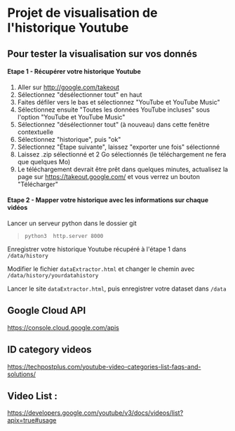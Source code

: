 # Projet de visualisation de l'historique Youtube

## Pour tester la visualisation sur vos donnés 

#### Etape 1 - Récupérer votre historique Youtube
1.  Aller sur http://google.com/takeout
1.  Sélectionnez "désélectionner tout" en haut
1.  Faites défiler vers le bas et sélectionnez "YouTube et YouTube Music"
1.  Sélectionnez ensuite "Toutes les données YouTube incluses" sous l'option "YouTube et YouTube Music"
1.  Sélectionnez "désélectionner tout" (à nouveau) dans cette fenêtre contextuelle
1.  Sélectionnez "historique", puis "ok"
1.  Sélectionnez "Étape suivante", laissez "exporter une fois" sélectionné
1.  Laissez .zip sélectionné et 2 Go sélectionnés (le téléchargement ne fera que quelques Mo)
1.  Le téléchargement devrait être prêt dans quelques minutes, actualisez la page sur https://takeout.google.com/ et vous verrez un bouton "Télécharger"

#### Etape 2 - Mapper votre historique avec les informations sur chaque vidéos
Lancer un serveur python dans le dossier git
> `python3  http.server 8000`

Enregistrer votre historique Youtube récupéré à l'étape 1 dans `/data/history`

Modifier le fichier `dataExtractor.html` et changer le chemin avec `/data/history/yourdatahistory` 

Lancer le site `dataExtractor.html`, puis enregistrer votre dataset dans `/data`


## Google Cloud API 
https://console.cloud.google.com/apis

## ID category videos
https://techpostplus.com/youtube-video-categories-list-faqs-and-solutions/



## Video List : 
https://developers.google.com/youtube/v3/docs/videos/list?apix=true#usage
